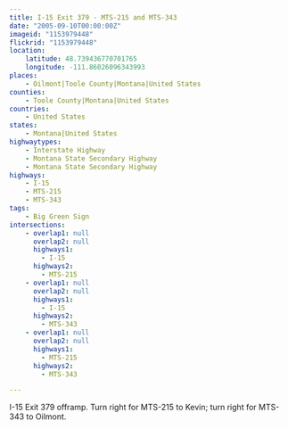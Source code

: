 ```yaml
---
title: I-15 Exit 379 - MTS-215 and MTS-343
date: "2005-09-10T00:00:00Z"
imageid: "1153979448"
flickrid: "1153979448"
location:
    latitude: 48.739436770701765
    longitude: -111.86026096343993
places:
    - Oilmont|Toole County|Montana|United States
counties:
    - Toole County|Montana|United States
countries:
    - United States
states:
    - Montana|United States
highwaytypes:
    - Interstate Highway
    - Montana State Secondary Highway
    - Montana State Secondary Highway
highways:
    - I-15
    - MTS-215
    - MTS-343
tags:
    - Big Green Sign
intersections:
    - overlap1: null
      overlap2: null
      highways1:
        - I-15
      highways2:
        - MTS-215
    - overlap1: null
      overlap2: null
      highways1:
        - I-15
      highways2:
        - MTS-343
    - overlap1: null
      overlap2: null
      highways1:
        - MTS-215
      highways2:
        - MTS-343

---
```

I-15 Exit 379 offramp.   Turn right for MTS-215 to Kevin; turn right for MTS-343 to Oilmont.